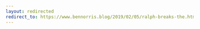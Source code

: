 ```yaml
---
layout: redirected
redirect_to: https://www.bennorris.blog/2019/02/05/ralph-breaks-the.html
---
```

